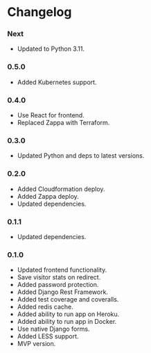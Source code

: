 # Changelog

### Next

- Updated to Python 3.11.

### 0.5.0

- Added Kubernetes support.

### 0.4.0

- Use React for frontend.
- Replaced Zappa with Terraform.

### 0.3.0

- Updated Python and deps to latest versions.

### 0.2.0

- Added Cloudformation deploy.
- Added Zappa deploy.
- Updated dependencies.

### 0.1.1

- Updated dependencies.

### 0.1.0

- Updated frontend functionality.
- Save visitor stats on redirect.
- Added password protection.
- Added Django Rest Framework.
- Added test coverage and coveralls.
- Added redis cache.
- Added ability to run app on Heroku.
- Added ability to run app in Docker.
- Use native Django forms.
- Added LESS support.
- MVP version.
